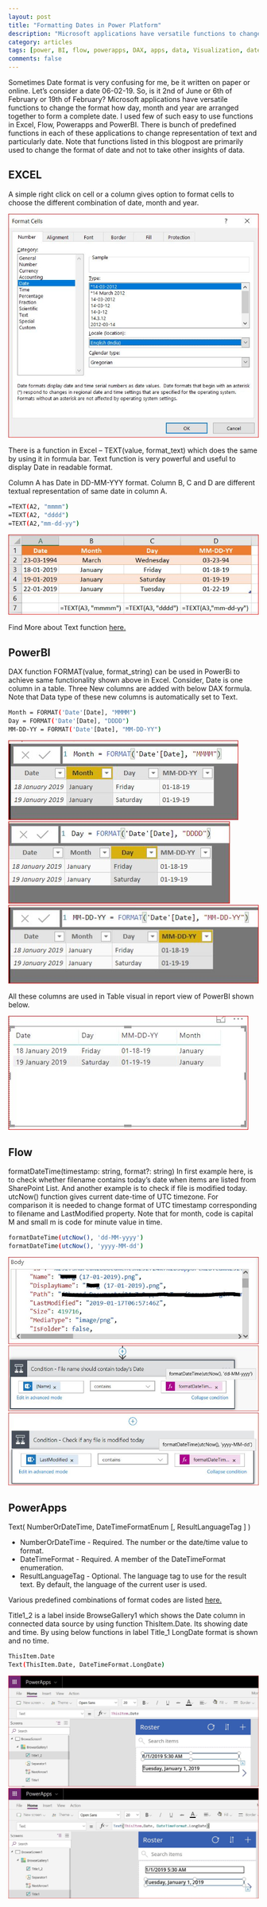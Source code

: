 ```yaml
---
layout: post
title: "Formatting Dates in Power Platform"
description: "Microsoft applications have versatile functions to change the format how day, month and year are arranged together to form a complete date. I used few of such easy to use functions in Excel, Flow, Powerapps and PowerBI. There is bunch of predefined functions in each of these applications to change representation of any text and particularly date."
category: articles
tags: [power, BI, flow, powerapps, DAX, apps, data, Visualization, date, format, text, excel, utcnow, sharepoint, DateTimeFormat]
comments: false
---
```

Sometimes Date format is very confusing for me, be it written on paper or online. Let’s consider a date 06-02-19. So, is it 2nd of June or 6th of February or 19th of February? Microsoft applications have versatile functions to change the format how day, month and year are arranged together to form a complete date. I used few of such easy to use functions in Excel, Flow, Powerapps and PowerBI. There is bunch of predefined functions in each of these applications to change representation of text and particularly date. Note that functions listed in this blogpost are primarily used to change the format of date and not to take other insights of data.


## EXCEL
A simple right click on cell or a column gives option to format cells to choose the different combination of date, month and year. 

![format cells in excel](https://raw.githubusercontent.com/Mparesh/mparesh.github.io/master/asset/format%20cells.JPG "Format Cells")

There is a function in Excel – TEXT(value, format_text) which does the same by using it in formula bar. Text function is very powerful and useful to display Date in readable format.
 
Column A has Date in DD-MM-YYY format. Column B, C and D are different textual representation of same date in column A. 
```sh
=TEXT(A2, "mmmm")
=TEXT(A2, "dddd")
=TEXT(A2,"mm-dd-yy")
```
![](https://raw.githubusercontent.com/Mparesh/mparesh.github.io/master/asset/Excel_2.JPG "Excel sheet")

Find More about Text function [here.](https://support.office.com/en-us/article/text-function-20d5ac4d-7b94-49fd-bb38-93d29371225c "https://support.office.com/en-us/article/text-function-20d5ac4d-7b94-49fd-bb38-93d29371225c" )

## PowerBI
DAX function FORMAT(value, format_string) can be used in PowerBi to achieve same functionality shown above in Excel. Consider, Date is one column in a table. Three New columns are added with below DAX formula. Note that Data type of these new columns is automatically set to Text.

```sh
Month = FORMAT('Date'[Date], "MMMM")
Day = FORMAT('Date'[Date], "DDDD")
MM-DD-YY = FORMAT('Date'[Date], "MM-DD-YY")
```
![](https://raw.githubusercontent.com/Mparesh/mparesh.github.io/master/asset/powerbi_4.JPG "Month Column")
![](https://raw.githubusercontent.com/Mparesh/mparesh.github.io/master/asset/powerbi_5.JPG "Day Column")
![](https://raw.githubusercontent.com/Mparesh/mparesh.github.io/master/asset/powerbi_6.JPG "MM-DD-YY")

All these columns are used in Table visual in report view of PowerBI shown below.

![](https://raw.githubusercontent.com/Mparesh/mparesh.github.io/master/asset/powerbi_3.JPG "Table visual in PowerBI")

## Flow
formatDateTime(timestamp: string, format?: string)
In first example here, is to check whether filename contains today’s date when items are listed from SharePoint List. And another example is to check if file is modified today. utcNow() function gives current date-time of UTC timezone. For comparison it is needed to change format of UTC timestamp corresponding to filename and LastModified property.
Note that for month, code is capital M and small m is code for minute value in time.
```sh
formatDateTime(utcNow(), 'dd-MM-yyyy')
formatDateTime(utcNow(), 'yyyy-MM-dd')
```
![](https://raw.githubusercontent.com/Mparesh/mparesh.github.io/master/asset/flow_data.JPG "Body")
![](https://raw.githubusercontent.com/Mparesh/mparesh.github.io/master/asset/flow.JPG "formatDateTime(utcNow(), 'dd-MM-yyyy')")
![](https://raw.githubusercontent.com/Mparesh/mparesh.github.io/master/asset/flow_condition.JPG "formatDateTime(utcNow(), 'yyyy-MM-dd')")

## PowerApps

 Text( NumberOrDateTime, DateTimeFormatEnum [, ResultLanguageTag ] )
 - NumberOrDateTime - Required. The number or the date/time value to format.
 - DateTimeFormat - Required. A member of the DateTimeFormat enumeration.
 - ResultLanguageTag - Optional. The language tag to use for the result text. By default, the language of the current user is used.

Various predefined combinations of format codes are listed [here.](https://docs.microsoft.com/en-us/powerapps/maker/canvas-apps/functions/function-text "https://docs.microsoft.com/en-us/powerapps/maker/canvas-apps/functions/function-text")

Title1_2 is a label inside BrowseGallery1 which shows the Date column in connected data source by using function ThisItem.Date. Its showing date and time. By using below functions in label Title_1 LongDate format is shown and no time.
```sh
ThisItem.Date
Text(ThisItem.Date, DateTimeFormat.LongDate)
```
![](https://raw.githubusercontent.com/Mparesh/mparesh.github.io/master/asset/powerapps_4.JPG "ThisItem.Date")
![](https://raw.githubusercontent.com/Mparesh/mparesh.github.io/master/asset/powerapps_5.JPG "Text(ThisItem.Date, DateTimeFormat.LongDate)")


